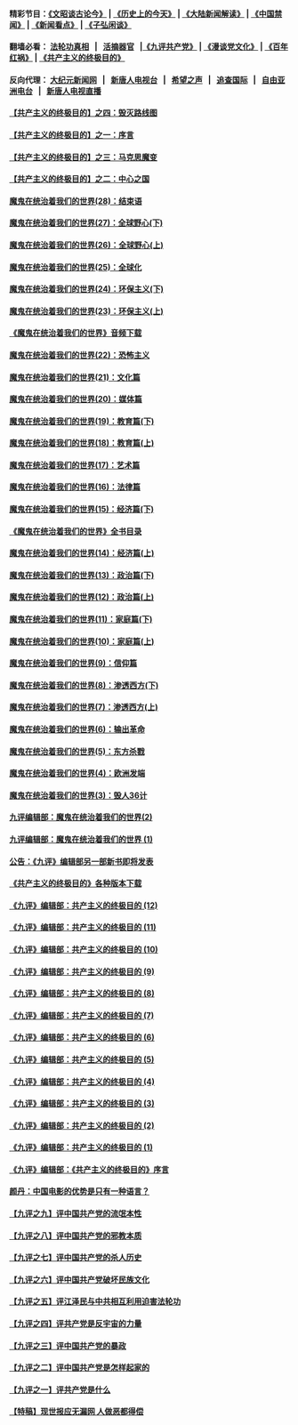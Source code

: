 #### 精彩节目：[《文昭谈古论今》](http://155.138.205.71/wenzhao) | [《历史上的今天》](http://155.138.205.71/today-in-history) | [《大陆新闻解读》](http://155.138.205.71/ntdtv-comedy) | [《中国禁闻》](http://155.138.205.71/ntdtv-news) | [《新闻看点》](http://155.138.205.71/news-insight) | [《子弘闲谈》](http://155.138.205.71/zihongxiantan/) 

 #### 翻墙必看： [法轮功真相](http://155.138.205.71:10000/videos/truth.html) &nbsp;&nbsp;|&nbsp;&nbsp; [活摘器官](http://155.138.205.71:10000/videos/res/Organs/) &nbsp;&nbsp;|[《九评共产党》](http://155.138.205.71:10000/videos/jiuping) | [《漫谈党文化》](http://155.138.205.71:10000/videos/mtdwh) | [《百年红祸》](http://155.138.205.71:10000/videos/bnhh) | [《共产主义的终极目的》](http://155.138.205.71:10000/videos/res/zjmd) 

 #### 反向代理： [大纪元新闻网](http://155.138.205.71:10080/) &nbsp;&nbsp;|&nbsp;&nbsp; [新唐人电视台](http://155.138.205.71:8000/) &nbsp;&nbsp;|&nbsp;&nbsp; [希望之声](http://155.138.205.71:8200/) &nbsp;&nbsp;|&nbsp;&nbsp; [追查国际](http://155.138.205.71:10010/) &nbsp;&nbsp;|&nbsp;&nbsp; [自由亚洲电台](http://155.138.205.71:9800/) &nbsp;&nbsp;|&nbsp;&nbsp; [新唐人电视直播](http://155.138.205.71/) 

#### [【共产主义的终极目的】之四：毁灭路线图](../pages/nsc422/n11086284.md?t=03051304) 

#### [【共产主义的终极目的】之一：序言](../pages/nsc422/n11086077.md?t=03051304) 

#### [【共产主义的终极目的】之三：马克思魔变](../pages/nsc422/n11061941.md?t=03051304) 

#### [【共产主义的终极目的】之二：中心之国](../pages/nsc422/n11047728.md?t=03051304) 

#### [魔鬼在统治着我们的世界(28)：结束语](../pages/nsc422/n10936246.md?t=03051304) 

#### [魔鬼在统治着我们的世界(27)：全球野心(下)](../pages/nsc422/n10928319.md?t=03051304) 

#### [魔鬼在统治着我们的世界(26)：全球野心(上)](../pages/nsc422/n10900318.md?t=03051304) 

#### [魔鬼在统治着我们的世界(25)：全球化](../pages/nsc422/n10788205.md?t=03051304) 

#### [魔鬼在统治着我们的世界(24)：环保主义(下)](../pages/nsc422/n10695307.md?t=03051304) 

#### [魔鬼在统治着我们的世界(23)：环保主义(上)](../pages/nsc422/n10688613.md?t=03051304) 

#### [《魔鬼在统治着我们的世界》音频下载](../pages/nsc422/n10635553.md?t=03051304) 

#### [魔鬼在统治着我们的世界(22)：恐怖主义](../pages/nsc422/n10614727.md?t=03051304) 

#### [魔鬼在统治着我们的世界(21)：文化篇](../pages/nsc422/n10597706.md?t=03051304) 

#### [魔鬼在统治着我们的世界(20)：媒体篇](../pages/nsc422/n10586579.md?t=03051304) 

#### [魔鬼在统治着我们的世界(19)：教育篇(下)](../pages/nsc422/n10564808.md?t=03051304) 

#### [魔鬼在统治着我们的世界(18)：教育篇(上)](../pages/nsc422/n10526970.md?t=03051304) 

#### [魔鬼在统治着我们的世界(17)：艺术篇](../pages/nsc422/n10499093.md?t=03051304) 

#### [魔鬼在统治着我们的世界(16)：法律篇](../pages/nsc422/n10485969.md?t=03051304) 

#### [魔鬼在统治着我们的世界(15)：经济篇(下)](../pages/nsc422/n10469975.md?t=03051304) 

#### [《魔鬼在统治着我们的世界》全书目录](../pages/nsc422/n10464261.md?t=03051304) 

#### [魔鬼在统治着我们的世界(14)：经济篇(上)](../pages/nsc422/n10457370.md?t=03051304) 

#### [魔鬼在统治着我们的世界(13)：政治篇(下)](../pages/nsc422/n10448270.md?t=03051304) 

#### [魔鬼在统治着我们的世界(12)：政治篇(上)](../pages/nsc422/n10444576.md?t=03051304) 

#### [魔鬼在统治着我们的世界(11)：家庭篇(下)](../pages/nsc422/n10440961.md?t=03051304) 

#### [魔鬼在统治着我们的世界(10)：家庭篇(上)](../pages/nsc422/n10435448.md?t=03051304) 

#### [魔鬼在统治着我们的世界(9)：信仰篇](../pages/nsc422/n10432159.md?t=03051304) 

#### [魔鬼在统治着我们的世界(8)：渗透西方(下)](../pages/nsc422/n10429603.md?t=03051304) 

#### [魔鬼在统治着我们的世界(7)：渗透西方(上)](../pages/nsc422/n10426013.md?t=03051304) 

#### [魔鬼在统治着我们的世界(6)：输出革命](../pages/nsc422/n10421536.md?t=03051304) 

#### [魔鬼在统治着我们的世界(5)：东方杀戮](../pages/nsc422/n10417707.md?t=03051304) 

#### [魔鬼在统治着我们的世界(4)：欧洲发端](../pages/nsc422/n10414890.md?t=03051304) 

#### [魔鬼在统治着我们的世界(3)：毁人36计](../pages/nsc422/n10411583.md?t=03051304) 

#### [九评编辑部：魔鬼在统治着我们的世界(2)](../pages/nsc422/n10410036.md?t=03051304) 

#### [九评编辑部：魔鬼在统治着我们的世界 (1)](../pages/nsc422/n10406825.md?t=03051304) 

#### [公告：《九评》编辑部另一部新书即将发表](../pages/nsc422/n10405104.md?t=03051304) 

#### [《共产主义的终极目的》各种版本下载](../pages/nsc422/n10022138.md?t=03051304) 

#### [《九评》编辑部：共产主义的终极目的 (12)](../pages/nsc422/n9933272.md?t=03051304) 

#### [《九评》编辑部：共产主义的终极目的 (11)](../pages/nsc422/n9924973.md?t=03051304) 

#### [《九评》编辑部：共产主义的终极目的 (10)](../pages/nsc422/n9920883.md?t=03051304) 

#### [《九评》编辑部：共产主义的终极目的 (9)](../pages/nsc422/n9916363.md?t=03051304) 

#### [《九评》编辑部：共产主义的终极目的 (8)](../pages/nsc422/n9912488.md?t=03051304) 

#### [《九评》编辑部：共产主义的终极目的 (7)](../pages/nsc422/n9901176.md?t=03051304) 

#### [《九评》编辑部：共产主义的终极目的 (6)](../pages/nsc422/n9899359.md?t=03051304) 

#### [《九评》编辑部：共产主义的终极目的 (5)](../pages/nsc422/n9893174.md?t=03051304) 

#### [《九评》编辑部：共产主义的终极目的 (4)](../pages/nsc422/n9891246.md?t=03051304) 

#### [《九评》编辑部：共产主义的终极目的 (3)](../pages/nsc422/n9879879.md?t=03051304) 

#### [《九评》编辑部：共产主义的终极目的 (2)](../pages/nsc422/n9876205.md?t=03051304) 

#### [《九评》编辑部：共产主义的终极目的 (1)](../pages/nsc422/n9865857.md?t=03051304) 

#### [《九评》编辑部：《共产主义的终极目的》序言](../pages/nsc422/n9862666.md?t=03051304) 

#### [颜丹：中国电影的优势是只有一种语言？](../pages/nsc422/n9583062.md?t=03051304) 

#### [【九评之九】评中国共产党的流氓本性](../pages/nsc422/n737542.md?t=03051304) 

#### [【九评之八】评中国共产党的邪教本质](../pages/nsc422/n735942.md?t=03051304) 

#### [【九评之七】评中国共产党的杀人历史](../pages/nsc422/n733806.md?t=03051304) 

#### [【九评之六】评中国共产党破坏民族文化](../pages/nsc422/n731667.md?t=03051304) 

#### [【九评之五】评江泽民与中共相互利用迫害法轮功](../pages/nsc422/n730058.md?t=03051304) 

#### [【九评之四】评共产党是反宇宙的力量](../pages/nsc422/n727814.md?t=03051304) 

#### [【九评之三】评中国共产党的暴政](../pages/nsc422/n725597.md?t=03051304) 

#### [【九评之二】评中国共产党是怎样起家的](../pages/nsc422/n723946.md?t=03051304) 

#### [【九评之一】评共产党是什么](../pages/nsc422/n722529.md?t=03051304) 

#### [【特稿】现世报应无漏网 人做恶都得偿](../pages/nsc422/n4215167.md?t=03051304) 

